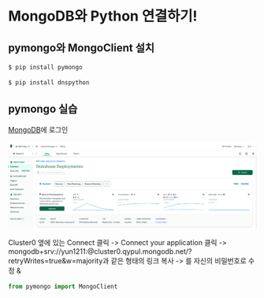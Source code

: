 # MongoDB와 Python 연결하기!

## pymongo와 MongoClient 설치

```bash
$ pip install pymongo
```
```bash
$ pip install dnspython
```

## pymongo 실습
[MongoDB](https://account.mongodb.com/account/login)에 로그인
<br/>
<br/>
![img](mongodb.png)

Cluster0 옆에 있는 Connect 클릭 
-> Connect your application 클릭 
-> mongodb+srv://yun1211:<span style="color=red"><password></span>@cluster0.qypul.mongodb.net/<span style="color=red"><dbname></span>?retryWrites=true&w=majority과 같은 형태의 링크 복사
-> <password>를 자신의 비밀번호로 수정 & 


```python
from pymongo import MongoClient
```
